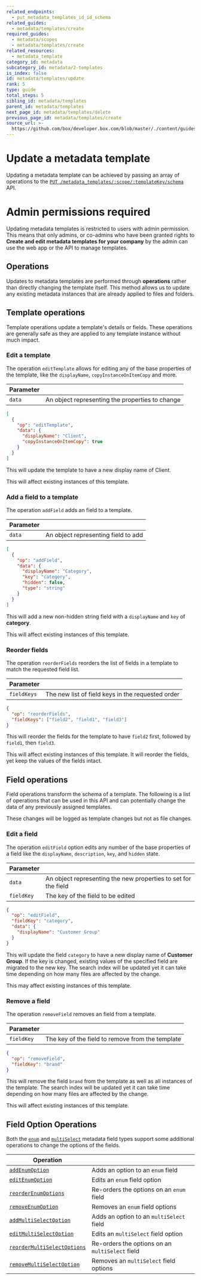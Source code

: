 ```yaml
---
related_endpoints:
  - put_metadata_templates_id_id_schema
related_guides:
  - metadata/templates/create
required_guides:
  - metadata/scopes
  - metadata/templates/create
related_resources:
  - metadata_template
category_id: metadata
subcategory_id: metadata/2-templates
is_index: false
id: metadata/templates/update
rank: 5
type: guide
total_steps: 5
sibling_id: metadata/templates
parent_id: metadata/templates
next_page_id: metadata/templates/delete
previous_page_id: metadata/templates/create
source_url: >-
  https://github.com/box/developer.box.com/blob/master/./content/guides/metadata/2-templates/5-update.md
---
```


# Update a metadata template

Updating a metadata template can be achieved by passing an array of operations
to the [`PUT /metadata_templates/:scope/:templateKey/schema`][endpoint] API.

<Samples id="put_metadata_templates_id_id_schema" >

</Samples>

<Message warning>

# Admin permissions required

Updating metadata templates is restricted to users with admin permission. This
means that only admins, or co-admins who have been granted rights to **Create
and edit metadata templates for your company** by the admin can use the web
app or the API to manage templates.

</Message>

## Operations

Updates to metadata templates are performed through **operations** rather than
directly changing the template itself. This method allows us to update any
existing metadata instances that are already applied to files and folders.

## Template operations

Template operations update a template's details or fields. These operations are
generally safe as they are applied to any template instance without much impact.

### Edit a template

The operation `editTemplate` allows for editing any of the base properties of
the template, like the `displayName`, `copyInstanceOnItemCopy` and more.

| Parameter |                                                 |
|-----------|-------------------------------------------------|
| `data`    | An object representing the properties to change |

```json
[
  {
    "op": "editTemplate",
    "data": {
      "displayName": "Client",
      "copyInstanceOnItemCopy": true
    }
  }
]
```

This will update the template to have a new display name of Client.

<Message warning>

This will affect existing instances of this template.

</Message>

### Add a field to a template

The operation `addField` adds an field to a template.

| Parameter |                                     |
|-----------|-------------------------------------|
| `data`    | An object representing field to add |

```json
[
  {
    "op": "addField",
    "data": {
      "displayName": "Category",
      "key": "category",
      "hidden": false,
      "type": "string"
    }
  }
]
```

This will add a new non-hidden string field with a `displayName` and `key` of
**category**.

<Message warning>

This will affect existing instances of this template.

</Message>

### Reorder fields

The operation `reorderFields` reorders the list of fields in a template to match
the requested field list.

| Parameter   |                                                   |
|-------------|---------------------------------------------------|
| `fieldKeys` | The new list of field keys in the requested order |

```json
{
  "op": "reorderFields",
  "fieldKeys": ["field2", "field1", "field3"]
}
```

This will reorder the fields for the template to have `field2` first, followed
by `field1`, then `field3`.

<Message warning>

This will affect existing instances of this template. It will reorder the
fields, yet keep the values of the fields intact.

</Message>

## Field operations

Field operations transform the schema of a template. The following is a list of
operations that can be used in this API and can potentially change the data of
any previously assigned templates.

These changes will be logged as template changes but not as file changes.

### Edit a field

The operation `editField` option edits any number of the base properties of a
field like the `displayName`, `description`, `key`, and `hidden` state.

<!-- markdownlint-disable line-length -->

| Parameter  |                                                                |
|------------|----------------------------------------------------------------|
| `data`     | An object representing the new properties to set for the field |
| `fieldKey` | The key of the field to be edited                              |

<!-- markdownlint-enable line-length -->

```json
{
  "op": "editField",
  "fieldKey": "category",
  "data": {
    "displayName": "Customer Group"
  }
}
```

This will update the field `category` to have a new display name of
**Customer Group**. If the key is changed, existing values of the specified
field are migrated to the new key. The search index will be updated yet it can
take time depending on how many files are affected by the change.

<Message warning>

This may affect existing instances of this template.

</Message>

### Remove a field

The operation `removeField` removes an field from a template.

<!-- markdownlint-disable line-length -->

| Parameter  |                                                  |
|------------|--------------------------------------------------|
| `fieldKey` | The key of the field to remove from the template |

<!-- markdownlint-enable line-length -->

```json
{
  "op": "removeField",
  "fieldKey": "brand"
}
```

This will remove the field `brand` from the template as well as all instances of
the template. The search index will be updated yet it can take time depending on
how many files are affected by the change.

<Message warning>

This will affect existing instances of this template.

</Message>

## Field Option Operations

Both the [`enum`](g://metadata/fields/enum) and
[`multiSelect`](g://metadata/fields/multi-select) metadata field types support
some additional operations to change the options of the fields.

<!-- markdownlint-disable line-length -->

| Operation                                                                       |                                                 |
|---------------------------------------------------------------------------------|-------------------------------------------------|
| [`addEnumOption`](g://metadata/fields/enum#add-an-option)                       | Adds an option to an `enum` field               |
| [`editEnumOption`](g://metadata/fields/enum#edit-an-option)                     | Edits an `enum` field option                    |
| [`reorderEnumOptions`](g://metadata/fields/enum#reorder-options)                | Re-orders the options on an `enum` field        |
| [`removeEnumOption`](g://metadata/fields/enum#remove-an-option)                 | Removes an `enum` field options                 |
| [`addMultiSelectOption`](g://metadata/fields/multi-select#add-an-option)        | Adds an option to an `multiSelect` field        |
| [`editMultiSelectOption`](g://metadata/fields/multi-select#edit-an-option)      | Edits an `multiSelect` field option             |
| [`reorderMultiSelectOptions`](g://metadata/fields/multi-select#reorder-options) | Re-orders the options on an `multiSelect` field |
| [`removeMultiSelectOption`](g://metadata/fields/multi-select#remove-an-option)  | Removes an `multiSelect` field options          |

<!-- markdownlint-enable line-length -->

[endpoint]: e://put_metadata_templates_id_id_schema
